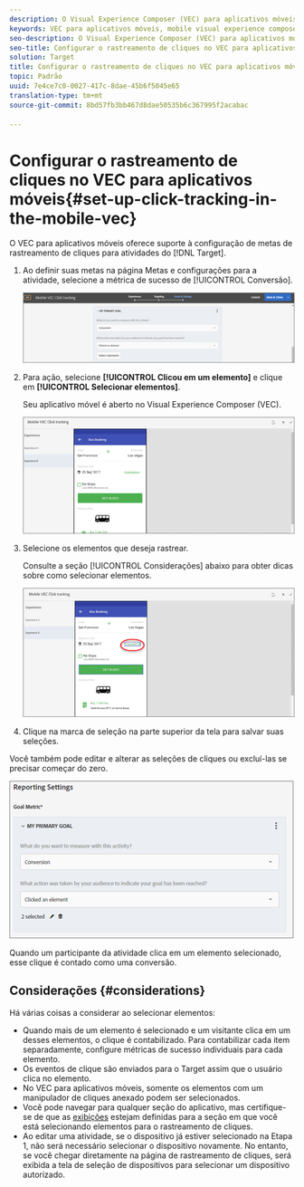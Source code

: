 ```yaml
---
description: O Visual Experience Composer (VEC) para aplicativos móveis oferece suporte à configuração de metas de rastreamento de cliques para atividades do Target.
keywords: VEC para aplicativos móveis, mobile visual experience composer, opções do mobile experience composer, opções de experiência para dispositivos móveis, exibição do target, rastreamento de cliques, rastrear
seo-description: O Visual Experience Composer (VEC) para aplicativos móveis oferece suporte à configuração de metas de rastreamento de cliques para atividades do Adobe Target.
seo-title: Configurar o rastreamento de cliques no VEC para aplicativos móveis
solution: Target
title: Configurar o rastreamento de cliques no VEC para aplicativos móveis
topic: Padrão
uuid: 7e4ce7c0-0027-417c-8dae-45b6f5045e65
translation-type: tm+mt
source-git-commit: 8bd57fb3bb467d8dae50535b6c367995f2acabac

---
```



# Configurar o rastreamento de cliques no VEC para aplicativos móveis{#set-up-click-tracking-in-the-mobile-vec}

O VEC para aplicativos móveis oferece suporte à configuração de metas de rastreamento de cliques para atividades do [!DNL Target].

1. Ao definir suas metas na página Metas e configurações para a atividade, selecione a métrica de sucesso de [!UICONTROL Conversão].

   ![](assets/mobile-vec-clicktrack1.png)

1. Para ação, selecione **[!UICONTROL Clicou em um elemento]** e clique em **[!UICONTROL Selecionar elementos]**.

   Seu aplicativo móvel é aberto no Visual Experience Composer (VEC).

   ![](assets/mobile-vec-clicktrack2.png)

1. Selecione os elementos que deseja rastrear.

   Consulte a seção [!UICONTROL Considerações] abaixo para obter dicas sobre como selecionar elementos.

   ![](assets/mobile-vec-clicktrack3.png)

1. Clique na marca de seleção na parte superior da tela para salvar suas seleções.

Você também pode editar e alterar as seleções de cliques ou excluí-las se precisar começar do zero.

![](assets/mobile-vec-clicktrack4.png)

Quando um participante da atividade clica em um elemento selecionado, esse clique é contado como uma conversão.

## Considerações {#considerations}

Há várias coisas a considerar ao selecionar elementos:

* Quando mais de um elemento é selecionado e um visitante clica em um desses elementos, o clique é contabilizado. Para contabilizar cada item separadamente, configure métricas de sucesso individuais para cada elemento.
* Os eventos de clique são enviados para o Target assim que o usuário clica no elemento.
* No VEC para aplicativos móveis, somente os elementos com um manipulador de cliques anexado podem ser selecionados.
* Você pode navegar para qualquer seção do aplicativo, mas certifique-se de que as [exibições](/help/c-target-mobile-app/c-mobile-visual-experience-composer/mobile-visual-experience-composer.md#target-views) estejam definidas para a seção em que você está selecionando elementos para o rastreamento de cliques.
* Ao editar uma atividade, se o dispositivo já estiver selecionado na Etapa 1, não será necessário selecionar o dispositivo novamente. No entanto, se você chegar diretamente na página de rastreamento de cliques, será exibida a tela de seleção de dispositivos para selecionar um dispositivo autorizado.
